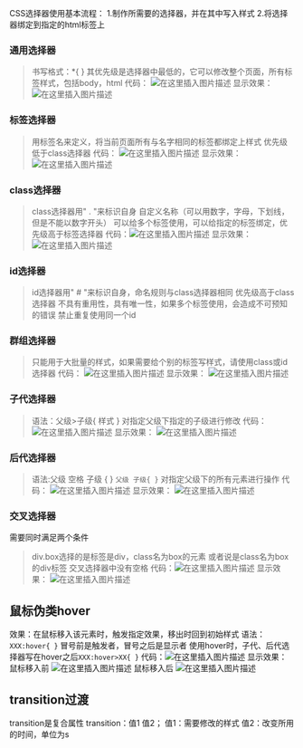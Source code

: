 

CSS选择器使用基本流程：
1.制作所需要的选择器，并在其中写入样式
2.将选择器绑定到指定的html标签上

### []()通用选择器

>书写格式：*{ }
>其优先级是选择器中最低的，它可以修改整个页面，所有标签样式，包括body，html
>代码：
>![在这里插入图片描述](https://img-blog.csdnimg.cn/20200119190841858.png?x-oss-processimage/watermark,type_ZmFuZ3poZW5naGVpdGk,shadow_10,text_aHR0cHM6Ly9ibG9nLmNzZG4ubmV0L0hCRl9fY2c,size_16,color_FFFFFF,t_70)
>显示效果：
>![在这里插入图片描述](https://img-blog.csdnimg.cn/20200119190857338.png)

### []()标签选择器

>用标签名来定义，将当前页面所有与名字相同的标签都绑定上样式
>优先级低于class选择器
>代码：
>![在这里插入图片描述](https://img-blog.csdnimg.cn/20200119191823572.png?x-oss-processimage/watermark,type_ZmFuZ3poZW5naGVpdGk,shadow_10,text_aHR0cHM6Ly9ibG9nLmNzZG4ubmV0L0hCRl9fY2c,size_16,color_FFFFFF,t_70)
>显示效果：
>![在这里插入图片描述](https://img-blog.csdnimg.cn/20200119191908555.png?x-oss-processimage/watermark,type_ZmFuZ3poZW5naGVpdGk,shadow_10,text_aHR0cHM6Ly9ibG9nLmNzZG4ubmV0L0hCRl9fY2c,size_16,color_FFFFFF,t_70)

### []()class选择器

>class选择器用" . "来标识自身
>自定义名称（可以用数字，字母，下划线，但是不能以数字开头）
>可以给多个标签使用，可以给指定的标签绑定，优先级高于标签选择器
>代码：![在这里插入图片描述](https://img-blog.csdnimg.cn/20200119192126466.png?x-oss-processimage/watermark,type_ZmFuZ3poZW5naGVpdGk,shadow_10,text_aHR0cHM6Ly9ibG9nLmNzZG4ubmV0L0hCRl9fY2c,size_16,color_FFFFFF,t_70)
>显示效果：
>![在这里插入图片描述](https://img-blog.csdnimg.cn/20200119192133529.png?x-oss-processimage/watermark,type_ZmFuZ3poZW5naGVpdGk,shadow_10,text_aHR0cHM6Ly9ibG9nLmNzZG4ubmV0L0hCRl9fY2c,size_16,color_FFFFFF,t_70)

### []()id选择器

>id选择器用" # "来标识自身，命名规则与class选择器相同
>优先级高于class选择器
>不具有重用性，具有唯一性，如果多个标签使用，会造成不可预知的错误
>禁止重复使用同一个id

### []()群组选择器

>只能用于大批量的样式，如果需要给个别的标签写样式，请使用class或id选择器
>代码：
>![在这里插入图片描述](https://img-blog.csdnimg.cn/20200119192756338.png?x-oss-processimage/watermark,type_ZmFuZ3poZW5naGVpdGk,shadow_10,text_aHR0cHM6Ly9ibG9nLmNzZG4ubmV0L0hCRl9fY2c,size_16,color_FFFFFF,t_70)
>显示效果：
>![在这里插入图片描述](https://img-blog.csdnimg.cn/20200119192809871.png)

### []()子代选择器

>语法：父级>子级{  样式  }
>对指定父级下指定的子级进行修改
>代码：
>![在这里插入图片描述](https://img-blog.csdnimg.cn/20200119193435222.png?x-oss-processimage/watermark,type_ZmFuZ3poZW5naGVpdGk,shadow_10,text_aHR0cHM6Ly9ibG9nLmNzZG4ubmV0L0hCRl9fY2c,size_16,color_FFFFFF,t_70)
>显示效果：
>![在这里插入图片描述](https://img-blog.csdnimg.cn/20200119193446952.png)

### []()后代选择器

>语法:父级 空格 子级 { }  `父级 子级{ }`
>对指定父级下的所有元素进行操作
>代码：
>![在这里插入图片描述](https://img-blog.csdnimg.cn/20200119194355503.png?x-oss-processimage/watermark,type_ZmFuZ3poZW5naGVpdGk,shadow_10,text_aHR0cHM6Ly9ibG9nLmNzZG4ubmV0L0hCRl9fY2c,size_16,color_FFFFFF,t_70)
>显示效果：
>![在这里插入图片描述](https://img-blog.csdnimg.cn/20200119194357771.png?x-oss-processimage/watermark,type_ZmFuZ3poZW5naGVpdGk,shadow_10,text_aHR0cHM6Ly9ibG9nLmNzZG4ubmV0L0hCRl9fY2c,size_16,color_FFFFFF,t_70)

### []()交叉选择器

需要同时满足两个条件

>div.box选择的是标签是div，class名为box的元素
>或者说是class名为box的div标签
>交叉选择器中没有空格
>代码：![在这里插入图片描述](https://img-blog.csdnimg.cn/20200120112819654.png?x-oss-processimage/watermark,type_ZmFuZ3poZW5naGVpdGk,shadow_10,text_aHR0cHM6Ly9ibG9nLmNzZG4ubmV0L0hCRl9fY2c,size_16,color_FFFFFF,t_70)
>显示效果：
>![在这里插入图片描述](https://img-blog.csdnimg.cn/20200120112844552.png)

## []()鼠标伪类hover

效果：在鼠标移入该元素时，触发指定效果，移出时回到初始样式
语法：`XXX:hover{ }` 冒号前是触发者，冒号之后是显示者
使用hover时，子代、后代选择器写在hover之后`XXX:hover>XX{ }`
代码：![在这里插入图片描述](https://img-blog.csdnimg.cn/20200120113627229.png?x-oss-processimage/watermark,type_ZmFuZ3poZW5naGVpdGk,shadow_10,text_aHR0cHM6Ly9ibG9nLmNzZG4ubmV0L0hCRl9fY2c,size_16,color_FFFFFF,t_70)
显示效果：鼠标移入前
![在这里插入图片描述](https://img-blog.csdnimg.cn/20200120113653573.png?x-oss-processimage/watermark,type_ZmFuZ3poZW5naGVpdGk,shadow_10,text_aHR0cHM6Ly9ibG9nLmNzZG4ubmV0L0hCRl9fY2c,size_16,color_FFFFFF,t_70)
鼠标移入后
![在这里插入图片描述](https://img-blog.csdnimg.cn/20200120113708748.png?x-oss-processimage/watermark,type_ZmFuZ3poZW5naGVpdGk,shadow_10,text_aHR0cHM6Ly9ibG9nLmNzZG4ubmV0L0hCRl9fY2c,size_16,color_FFFFFF,t_70)

## []()transition过渡

transition是复合属性
transition：值1 值2；
值1：需要修改的样式
值2：改变所用的时间，单位为s
